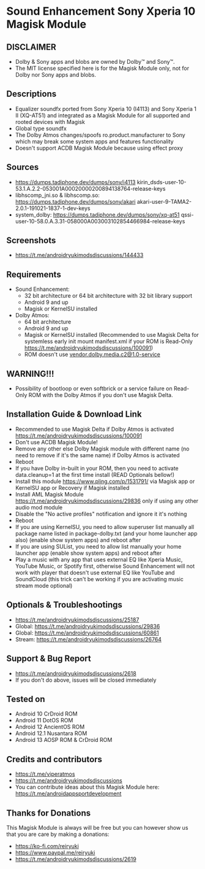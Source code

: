 # Sound Enhancement Sony Xperia 10 Magisk Module

## DISCLAIMER
- Dolby & Sony apps and blobs are owned by Dolby™ and Sony™.
- The MIT license specified here is for the Magisk Module only, not for Dolby nor Sony apps and blobs.

## Descriptions
- Equalizer soundfx ported from Sony Xperia 10 (I4113) and Sony Xperia 1 II (XQ-AT51) and integrated as a Magisk Module for all supported and rooted devices with Magisk
- Global type soundfx
- The Dolby Atmos changes/spoofs ro.product.manufacturer to Sony which may break some system apps and features functionality
- Doesn't support ACDB Magisk Module because using effect proxy

## Sources
- https://dumps.tadiphone.dev/dumps/sony/i4113 kirin_dsds-user-10-53.1.A.2.2-053001A00020000200894138764-release-keys
- libhscomp_jni.so & libhscomp.so: https://dumps.tadiphone.dev/dumps/sony/akari akari-user-9-TAMA2-2.0.1-191021-1837-1-dev-keys
- system_dolby: https://dumps.tadiphone.dev/dumps/sony/xq-at51 qssi-user-10-58.0.A.3.31-058000A003003102854466984-release-keys

## Screenshots
- https://t.me/androidryukimodsdiscussions/144433

## Requirements
- Sound Enhancement:
  - 32 bit architecture or 64 bit architecture with 32 bit library support
  - Android 9 and up
  - Magisk or KernelSU installed
- Dolby Atmos:
  - 64 bit architecture
  - Android 9 and up
  - Magisk or KernelSU installed (Recommended to use Magisk Delta for systemless early init mount manifest.xml if your ROM is Read-Only https://t.me/androidryukimodsdiscussions/100091)
  - ROM doesn't use vendor.dolby.media.c2@1.0-service

## WARNING!!!
- Possibility of bootloop or even softbrick or a service failure on Read-Only ROM with the Dolby Atmos if you don't use Magisk Delta.

## Installation Guide & Download Link
- Recommended to use Magisk Delta if Dolby Atmos is activated https://t.me/androidryukimodsdiscussions/100091
- Don't use ACDB Magisk Module!
- Remove any other else Dolby Magisk module with different name (no need to remove if it's the same name) if Dolby Atmos is activated
- Reboot
- If you have Dolby in-built in your ROM, then you need to activate data.cleanup=1 at the first time install (READ Optionals bellow!)
- Install this module https://www.pling.com/p/1531791/ via Magisk app or KernelSU app or Recovery if Magisk installed
- Install AML Magisk Module https://t.me/androidryukimodsdiscussions/29836 only if using any other audio mod module
- Disable the "No active profiles" notification and ignore it it's nothing
- Reboot
- If you are using KernelSU, you need to allow superuser list manually all package name listed in package-dolby.txt (and your home launcher app also) (enable show system apps) and reboot after
- If you are using SUList, you need to allow list manually your home launcher app (enable show system apps) and reboot after
- Play a music with any app that uses external EQ like Xperia Music, YouTube Music, or Spotify first, otherwise Sound Enhancement will not work with player that doesn't use external EQ like YouTube and SoundCloud (this trick can't be working if you are activating music stream mode optional)

## Optionals & Troubleshootings
- https://t.me/androidryukimodsdiscussions/25187
- Global: https://t.me/androidryukimodsdiscussions/29836
- Global: https://t.me/androidryukimodsdiscussions/60861
- Stream: https://t.me/androidryukimodsdiscussions/26764

## Support & Bug Report
- https://t.me/androidryukimodsdiscussions/2618
- If you don't do above, issues will be closed immediately

## Tested on
- Android 10 CrDroid ROM
- Android 11 DotOS ROM
- Android 12 AncientOS ROM
- Android 12.1 Nusantara ROM
- Android 13 AOSP ROM & CrDroid ROM

## Credits and contributors
- https://t.me/viperatmos
- https://t.me/androidryukimodsdiscussions
- You can contribute ideas about this Magisk Module here: https://t.me/androidappsportdevelopment

## Thanks for Donations
This Magisk Module is always will be free but you can however show us that you are care by making a donations:
- https://ko-fi.com/reiryuki
- https://www.paypal.me/reiryuki
- https://t.me/androidryukimodsdiscussions/2619


